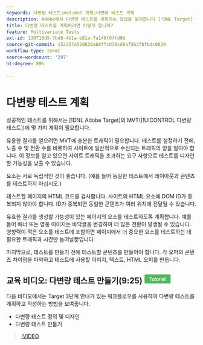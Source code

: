 ```yaml
---
keywords: 다변량 테스트;mvt;mvt 계획;다변량 테스트 계획
description: Adobe에서 다변량 테스트를 계획하는 방법을 알아봅니다 [!DNL Target] 성공적인 테스트를 만들 수 있습니다.
title: 다변량 테스트를 계획하려면 어떻게 합니까?
feature: Multivariate Tests
exl-id: 130718d5-7bd9-4b1a-b81a-7a146f0ffd0d
source-git-commit: 152257a52d836a88ffcd76cd9af5b3fbfbdc0839
workflow-type: tm+mt
source-wordcount: '297'
ht-degree: 89%

---
```


# 다변량 테스트 계획

성공적인 테스트를 위해서는 [!DNL Adobe Target]의 MVT([!UICONTROL 다변량 테스트])에 몇 가지 계획이 필요합니다.

유용한 결과를 얻으려면 MVT에 충분한 트래픽이 필요합니다. 테스트를 설정하기 전에, 노출 수 및 전환 수를 비롯하여 사이트에 일반적으로 수신되는 트래픽의 양을 알아야 합니다. 이 정보를 알고 있으면 사이트 트래픽을 초과하는 요구 사항으로 테스트를 디자인할 가능성을 낮출 수 있습니다.

요소는 서로 독립적인 것이 좋습니다. (예를 들어 동일한 테스트에서 레이아웃과 콘텐츠를 테스트하지 마십시오.)

테스트할 페이지의 HTML 코드를 검사합니다. 사이트의 HTML 요소에 DOM ID가 중복되지 않아야 합니다. ID가 중복되면 동일한 콘텐츠가 여러 위치에 전달될 수 있습니다.

유효한 결과를 생성할 가능성이 있는 페이지의 요소를 테스트하도록 계획합니다. 예를 들어 배너 또는 영웅 이미지는 바닥글을 변경하여 더 많은 전환이 발생될 수 있습니다. 영향력이 적은 요소를 테스트에 포함하면 페이지에서 더 중요한 요소를 테스트하는 데 필요한 트래픽과 시간만 늘어날뿐입니다.

마지막으로, 테스트를 만들기 전에 테스트할 콘텐츠를 만들어야 합니다. 각 오퍼의 콘텐츠 차이점을 파악하고 테스트에 사용할 이미지, 텍스트, HTML 오퍼를 만듭니다.

## 교육 비디오: 다변량 테스트 만들기(9:25) ![튜토리얼 배지](/help/main/assets/tutorial.png)

다음 비디오에서는 Target 3단계 안내가 있는 워크플로우를 사용하여 다변량 테스트를 계획하고 작성하는 방법을 보여줍니다.

* 다변량 테스트 정의 및 디자인
* 다변량 테스트 만들기

>[!VIDEO](https://video.tv.adobe.com/v/17395)
